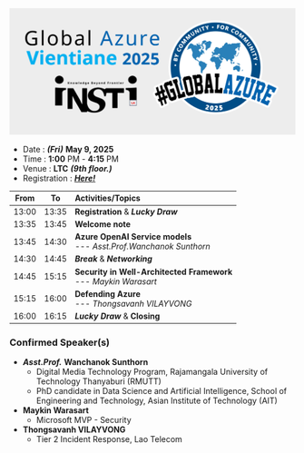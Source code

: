 ![Global Azure Vientiane 2025 by iNSTiLA](img/logo.png "Global Azure Vientiane 2025 by iNSTiLA")

+ Date : ***(Fri)*** **May 9, 2025**
+ Time : **1:00** PM - **4:15** PM
+ Venue : **LTC** ***(9th floor.)***
+ Registration : ***[Here!](https://forms.gle/hfZxMgrcqca2Qvci8)***


| From  |  To   |  Activities/Topics                                                       |
|:-----:|:-----:|:-------------------------------------------------------------------------|
| 13:00 | 13:35 | **Registration** & ***Lucky Draw***                                      |
| 13:35 | 13:45 | **Welcome note**                                                         |
| 13:45 | 14:30 | **Azure OpenAI Service models**<br> --- *Asst.Prof.Wanchanok Sunthorn*   |
| 14:30 | 14:45 | ***Break*** & ***Networking***                                           |
| 14:45 | 15:15 | **Security in Well-Architected Framework**<br> --- *Maykin Warasart*     |
| 15:15 | 16:00 | **Defending Azure**<br> --- *Thongsavanh VILAYVONG*                      |
| 16:00 | 16:15 | ***Lucky Draw*** & **Closing**                                           |


### Confirmed Speaker(s)
+ ***Asst.Prof.*** **Wanchanok Sunthorn**
	+ Digital Media Technology Program, Rajamangala University of Technology Thanyaburi (RMUTT)
	+ PhD candidate in Data Science and Artificial Intelligence, School of Engineering and Technology, Asian Institute of Technology (AIT)
+ **Maykin Warasart**
	+ Microsoft MVP - Security
+ **Thongsavanh VILAYVONG**
	+ Tier 2 Incident Response, Lao Telecom
